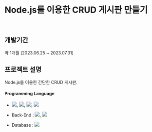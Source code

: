 # Node.js를 이용한 CRUD 게시판 만들기
<br>

## 개발기간

약 1개월 (2023.06.25 ~ 2023.07.31)

## 프로젝트 설명

Node.js를 이용한 간단한 CRUD 게시판.

####  Programming Language

* <img src="https://img.shields.io/badge/HTML5-E34F26?style=flat&logo=HTML5&logoColor=white">, <img src="https://img.shields.io/badge/CSS3-1572B6?style=flat&logo=CSS3&logoColor=white">, <img src="https://img.shields.io/badge/jQuery-0769AD?style=flat&logo=jQuery&logoColor=white">, 
  <img src="https://img.shields.io/badge/Javascript-F7DF1E?style=flat&logo=Javascript&logoColor=white"><br>
  
* Back-End : <img src="https://img.shields.io/badge/Nodejs-339933?style=flat&logo=Node.js&logoColor=white">, <img src="https://img.shields.io/badge/Express-000000?style=flat&logo=Express&logoColor=white">

* Database : <img src="https://img.shields.io/badge/MySQL-4479A1?style=flat&logo=MySQL&logoColor=white"><br>
